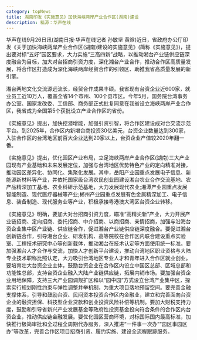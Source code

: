 ```yaml
---
category: topNews
title: 湖南印发《实施意见》加快海峡两岸产业合作区(湖南)建设
description: 稿源：华声在线
---
```

华声在线9月26日讯(湖南日报·华声在线记者 孙敏坚 黄晗)近日，省政府办公厅印发《关于加快海峡两岸产业合作区(湖南)建设的实施意见》(简称《实施意见》)，提出要对标“五好”园区要求，大力实施“三高四新”战略，以推动湘台产业链供应链深度融合为目标，加大对台招商引资力度，深化湘台产业合作，推动合作区高质量发展，将合作区打造成为深化海峡两岸经贸合作的引领区、助推我省高质量发展的新引擎。

湘台两地文化交流源远流长，经贸合作成果丰硕。我省现有台资企业近600家，就业员工近10万人，覆盖全省14个市州、100个县市区。今年5月，国务院台湾事务办公室、国家发改委、工信部、商务部正式批复同意在我省设立海峡两岸产业合作区，我省成为全国第5个获批设立产业合作区的省份。

《实施意见》提出，加快挖潜增能，加强引资引智，将合作区建设成对台交流示范平台。到2025年，合作区内新增台商投资30亿美元，台资企业数量达到300家，入驻合作区的台湾地区前百大企业达到20家以上，台资企业产值较2020年翻一番。

《实施意见》提出，优化园区产业布局，立足海峡两岸产业合作区(湖南)三大产业园现有产业基础和未来发展定位，加强与台湾地区优势特色产业的定向精准对接，推动园区差异化、协同化、集聚化发展。其中，岳阳产业园重点发展电子信息、新能源新材料等产业，并依托国家级台湾农民创业园建设湘台农业合作交流基地、农产品精深加工基地、农业科研示范基地，大力发展现代农业;湘潭产业园重点发展智能制造、现代医疗器械等产业;郴州产业园重点发展有色金属精深加工、电子信息、装备制造、现代服务业等产业，积极承接粤港澳大湾区台资企业转移。

《实施意见》明确，要加大对台招商引资力度，瞄准“高精尖新”产业，大力开展产业链招商、定向招商、委托招商、中介招商、以商招商、亲情招商，加强与沿海台资企业集中区产业链、供应链合作，促进湘台产业链供应链深度融合。要促进湘台创新链合作，引导湘台企业、研发机构、高等院校在合作区内联合建设重点实验室、工程技术研究中心等创新载体，推动湘台在技术认定等方面使用统一标准。要加强湘台人才合作与交流，加快人才创新平台建设，推动台湾地区职业资格与大陆专业技术职称比照认定，大力吸引台湾地区专业人才和青年进入合作区就业创业。要培育壮大台资企业主体，鼓励台资企业在合作区内设立中国区总部、区域总部和功能性总部，支持台资企业融入大陆产业链供应链，拓展内销市场。要加强台资企业用地保障，支持三大产业园调规扩区和以“园中园”方式设立台湾产业集中区，探索实行规划刚性约束与弹性调整并举机制，为重大项目落地预留空间。要完善金融支撑体系，引导和鼓励台资、民间资本投资合作区内金融业，建立和完善面向台资企业的融资担保、科技型企业贷款和创业投资风险补偿等机制。要加大财税支持力度，鼓励和引导省新兴产业发展基金等政府性投资基金投向符合条件的合作区内台资企业，推动供应链金融发展。要优化园区营商环境，对标国际国内最高标准，加快推行极简审批和全过程全周期代办服务，深入推进“一件事一次办”“园区事园区办”等改革，完善合作区项目招商引资、履约实施、建设全流程跟踪服务。